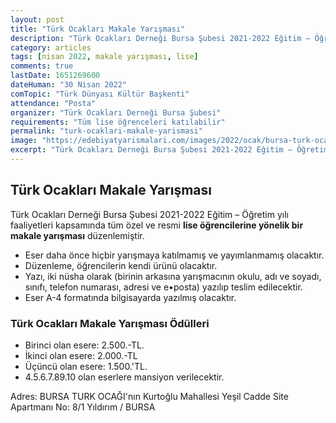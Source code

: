 ```yaml
---
layout: post
title: "Türk Ocakları Makale Yarışması"
description: "Türk Ocakları Derneği Bursa Şubesi 2021-2022 Eğitim – Öğretim yılı faaliyetleri kapsamında tüm özel ve resmi lise öğrencilerine yönelik bir makale yarışması düzenlemiştir."
category: articles
tags: [nisan 2022, makale yarışması, lise]
comments: true
lastDate: 1651269600
dateHuman: "30 Nisan 2022"
comTopic: "Türk Dünyası Kültür Başkenti"
attendance: "Posta"
organizer: "Türk Ocakları Derneği Bursa Şubesi"
requirements: "Tüm lise öğrenceleri katılabilir"
permalink: "turk-ocaklari-makale-yarismasi"
image: "https://edebiyatyarismalari.com/images/2022/ocak/bursa-turk-ocaklari-makale-yarismasi.jpg"
excerpt: "Türk Ocakları Derneği Bursa Şubesi 2021-2022 Eğitim – Öğretim yılı faaliyetleri kapsamında tüm özel ve resmi lise öğrencilerine yönelik bir makale yarışması düzenlemiştir."
---
```


## Türk Ocakları Makale Yarışması
Türk Ocakları Derneği Bursa Şubesi 2021-2022 Eğitim – Öğretim yılı faaliyetleri kapsamında tüm özel ve resmi **lise öğrencilerine yönelik bir makale yarışması** düzenlemiştir.  

- Eser daha önce hiçbir yarışmaya katılmamış ve yayımlanmamış olacaktır.
- Düzenleme, öğrencilerin kendi ürünü olacaktır.
- Yazı, iki nüsha olarak (birinin arkasına yarışmacının okulu, adı ve soyadı, sınıfı, telefon numarası, adresi ve e•posta) yazılıp teslim edilecektir.
- Eser A-4 formatında bilgisayarda yazılmış olacaktır.

### Türk Ocakları Makale Yarışması Ödülleri
- Birinci olan esere: 2.500.-TL.
- İkinci olan esere: 2.000.-TL
- Üçüncü olan esere: 1.500.'TL.
- 4.5.6.7.89.10 olan eserlere mansiyon verilecektir.

Adres:
BURSA TURK OCAĞI'nın Kurtoğlu Mahallesi Yeşil Cadde Site Apartmanı No: 8/1 Yıldırım / BURSA
